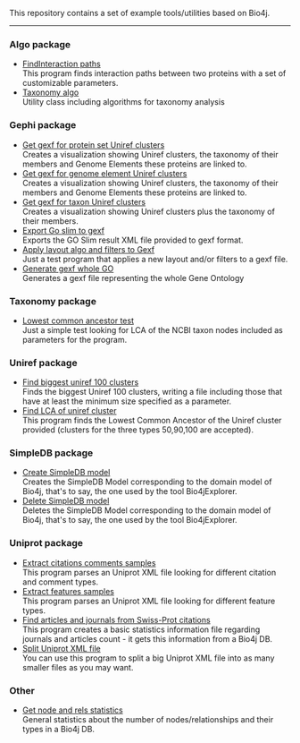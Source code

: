 This repository contains a set of example tools/utilities based on Bio4j.

----------------------------------

### Algo package

* [FindInteraction paths](docs/Find-interaction-paths.md)  
  This program finds interaction paths between two proteins with a set of customizable parameters.
* [Taxonomy algo](docs/Taxonomy-algo.md)  
  Utility class including algorithms for taxonomy analysis


### Gephi package

* [Get gexf for protein set Uniref clusters](docs/Get-gexf-for-protein-set-uniref-clusters.md)  
  Creates a visualization showing Uniref clusters, the taxonomy of their members and Genome Elements these proteins are linked to.
* [Get gexf for genome element Uniref clusters](docs/Get-gexf-for-genome-element-uniref-clusters.md)  
  Creates a visualization showing Uniref clusters, the taxonomy of their members and Genome Elements these proteins are linked to.
* [Get gexf for taxon Uniref clusters](docs/Get-gexf-for-taxon-uniref-clusters.md)  
  Creates a visualization showing Uniref clusters plus the taxonomy of their members.
* [Export Go slim to gexf](docs/Export-go-slim-to-gexf.md)  
  Exports the GO Slim result XML file provided to gexf format.
* [Apply layout algo and filters to Gexf](docs/Apply-layout-algo-and-filters-to-gexf.md)  
  Just a test program that applies a new layout and/or filters to a gexf file.
* [Generate gexf whole GO](docs/Generate-gexf-whole-go.md)  
  Generates a gexf file representing the whole Gene Ontology


### Taxonomy package

* [Lowest common ancestor test](docs/Lowest-common-ancestor-test.md)  
  Just a simple test looking for LCA of the NCBI taxon nodes included as parameters for the program.


### Uniref package

* [Find biggest uniref 100 clusters](docs/Find-biggest-uniref-100-clusters.md)  
  Finds the biggest Uniref 100 clusters, writing a file including those that have at least the minimum size specified as a parameter.
* [Find LCA of uniref cluster](docs/Find-lca-of-uniref-cluster.md)  
  This program finds the Lowest Common Ancestor of the Uniref cluster provided (clusters for the three types 50,90,100 are accepted).


### SimpleDB package

* [Create SimpleDB model](docs/Create-simpledb-model.md)   
  Creates the SimpleDB Model corresponding to the domain model of Bio4j, that's to say, the one used by the tool Bio4jExplorer.
* [Delete SimpleDB model](docs/Delete-simpledb-model.md)  
  Deletes the SimpleDB Model corresponding to the domain model of Bio4j, that's to say, the one used by the tool Bio4jExplorer.


### Uniprot package

* [Extract citations comments samples](docs/Extract-citations-comments-samples.md)   
  This program parses an Uniprot XML file looking for different citation and comment types.
* [Extract features samples](docs/Extract-features-samples.md)  
  This program parses an Uniprot XML file looking for different feature types.
* [Find articles and journals from Swiss-Prot citations](docs/Find-articles-and-journals-from-swiss-prot-citations.md)  
  This program creates a basic statistics information file regarding journals and articles count - it gets this information from a Bio4j DB.
* [Split Uniprot XML file](docs/Split-uniprot-xml-file.md)  
  You can use this program to split a big Uniprot XML file into as many smaller files as you may want.

### Other

* [Get node and rels statistics](docs/Get-node-and-rels-statistics.md)   
  General statistics about the number of nodes/relationships and their types in a Bio4j DB.
